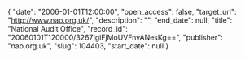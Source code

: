 {
  "date": "2006-01-01T12:00:00", 
  "open_access": false, 
  "target_url": "http://www.nao.org.uk/", 
  "description": "", 
  "end_date": null, 
  "title": "National Audit Office", 
  "record_id": "20060101T120000/3267IgiFjMoUVFnvANesKg==", 
  "publisher": "nao.org.uk", 
  "slug": 104403, 
  "start_date": null
}


